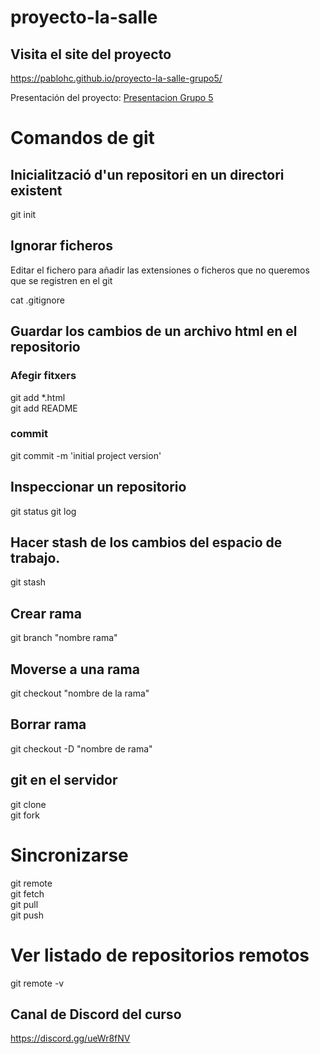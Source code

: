 # proyecto-la-salle

## Visita el site del proyecto

https://pablohc.github.io/proyecto-la-salle-grupo5/

Presentación del proyecto:
[Presentacion Grupo 5](/assets/presentacion.pdf)

# Comandos de git

## Inicialització d'un repositori en un directori existent

git init

## Ignorar ficheros

Editar el fichero para añadir las extensiones o ficheros que no queremos que se registren en el git

cat .gitignore

## Guardar los cambios de un archivo html en el repositorio

### Afegir fitxers

git add \*.html  
git add README

### commit

git commit -m 'initial project version'

## Inspeccionar un repositorio

git status
git log

## Hacer stash de los cambios del espacio de trabajo.

git stash

## Crear rama

git branch "nombre rama"

## Moverse a una rama

git checkout "nombre de la rama"

## Borrar rama

git checkout -D "nombre de rama"

## git en el servidor

git clone  
git fork

# Sincronizarse

git remote  
git fetch  
git pull  
git push

# Ver listado de repositorios remotos

git remote -v

## Canal de Discord del curso

https://discord.gg/ueWr8fNV
